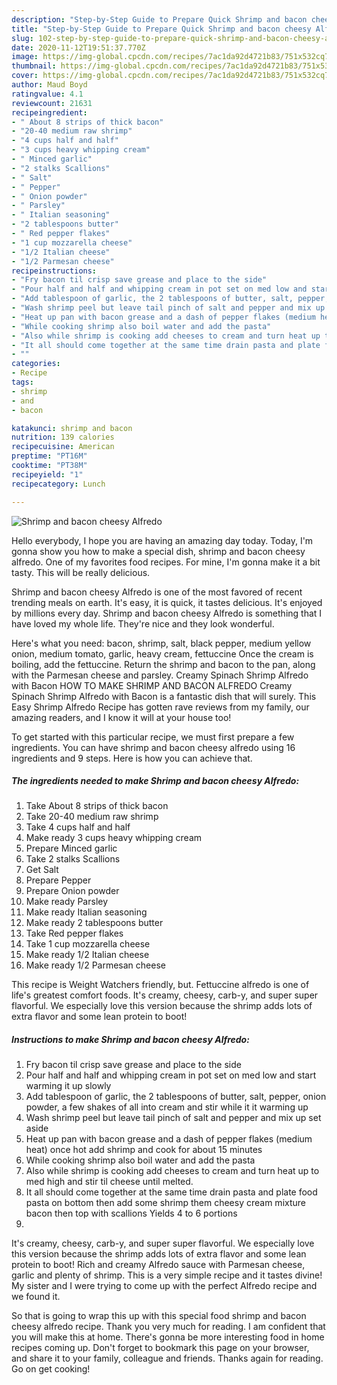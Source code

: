 ```yaml
---
description: "Step-by-Step Guide to Prepare Quick Shrimp and bacon cheesy Alfredo"
title: "Step-by-Step Guide to Prepare Quick Shrimp and bacon cheesy Alfredo"
slug: 102-step-by-step-guide-to-prepare-quick-shrimp-and-bacon-cheesy-alfredo
date: 2020-11-12T19:51:37.770Z
image: https://img-global.cpcdn.com/recipes/7ac1da92d4721b83/751x532cq70/shrimp-and-bacon-cheesy-alfredo-recipe-main-photo.jpg
thumbnail: https://img-global.cpcdn.com/recipes/7ac1da92d4721b83/751x532cq70/shrimp-and-bacon-cheesy-alfredo-recipe-main-photo.jpg
cover: https://img-global.cpcdn.com/recipes/7ac1da92d4721b83/751x532cq70/shrimp-and-bacon-cheesy-alfredo-recipe-main-photo.jpg
author: Maud Boyd
ratingvalue: 4.1
reviewcount: 21631
recipeingredient:
- " About 8 strips of thick bacon"
- "20-40 medium raw shrimp"
- "4 cups half and half"
- "3 cups heavy whipping cream"
- " Minced garlic"
- "2 stalks Scallions"
- " Salt"
- " Pepper"
- " Onion powder"
- " Parsley"
- " Italian seasoning"
- "2 tablespoons butter"
- " Red pepper flakes"
- "1 cup mozzarella cheese"
- "1/2 Italian cheese"
- "1/2 Parmesan cheese"
recipeinstructions:
- "Fry bacon til crisp save grease and place to the side"
- "Pour half and half and whipping cream in pot set on med low and start warming it up slowly"
- "Add tablespoon of garlic, the 2 tablespoons of butter, salt, pepper, onion powder, a few shakes of all into cream and stir while it it warming up"
- "Wash shrimp peel but leave tail pinch of salt and pepper and mix up set aside"
- "Heat up pan with bacon grease and a dash of pepper flakes (medium heat) once hot add shrimp and cook for about 15 minutes"
- "While cooking shrimp also boil water and add the pasta"
- "Also while shrimp is cooking add cheeses to cream and turn heat up to med high and stir til cheese until melted."
- "It all should come together at the same time drain pasta and plate food pasta on bottom then add some shrimp them cheesy cream mixture bacon then top with scallions Yields 4 to 6 portions"
- ""
categories:
- Recipe
tags:
- shrimp
- and
- bacon

katakunci: shrimp and bacon 
nutrition: 139 calories
recipecuisine: American
preptime: "PT16M"
cooktime: "PT38M"
recipeyield: "1"
recipecategory: Lunch

---
```



![Shrimp and bacon cheesy Alfredo](https://img-global.cpcdn.com/recipes/7ac1da92d4721b83/751x532cq70/shrimp-and-bacon-cheesy-alfredo-recipe-main-photo.jpg)

Hello everybody, I hope you are having an amazing day today. Today, I'm gonna show you how to make a special dish, shrimp and bacon cheesy alfredo. One of my favorites food recipes. For mine, I'm gonna make it a bit tasty. This will be really delicious.

Shrimp and bacon cheesy Alfredo is one of the most favored of recent trending meals on earth. It's easy, it is quick, it tastes delicious. It's enjoyed by millions every day. Shrimp and bacon cheesy Alfredo is something that I have loved my whole life. They're nice and they look wonderful.

Here&#39;s what you need: bacon, shrimp, salt, black pepper, medium yellow onion, medium tomato, garlic, heavy cream, fettuccine Once the cream is boiling, add the fettuccine. Return the shrimp and bacon to the pan, along with the Parmesan cheese and parsley. Creamy Spinach Shrimp Alfredo with Bacon HOW TO MAKE SHRIMP AND BACON ALFREDO Creamy Spinach Shrimp Alfredo with Bacon is a fantastic dish that will surely. This Easy Shrimp Alfredo Recipe has gotten rave reviews from my family, our amazing readers, and I know it will at your house too!


To get started with this particular recipe, we must first prepare a few ingredients. You can have shrimp and bacon cheesy alfredo using 16 ingredients and 9 steps. Here is how you can achieve that.

<!--inarticleads1-->

##### The ingredients needed to make Shrimp and bacon cheesy Alfredo:

1. Take  About 8 strips of thick bacon
1. Take 20-40 medium raw shrimp
1. Take 4 cups half and half
1. Make ready 3 cups heavy whipping cream
1. Prepare  Minced garlic
1. Take 2 stalks Scallions
1. Get  Salt
1. Prepare  Pepper
1. Prepare  Onion powder
1. Make ready  Parsley
1. Make ready  Italian seasoning
1. Make ready 2 tablespoons butter
1. Take  Red pepper flakes
1. Take 1 cup mozzarella cheese
1. Make ready 1/2 Italian cheese
1. Make ready 1/2 Parmesan cheese


This recipe is Weight Watchers friendly, but. Fettuccine alfredo is one of life&#39;s greatest comfort foods. It&#39;s creamy, cheesy, carb-y, and super super flavorful. We especially love this version because the shrimp adds lots of extra flavor and some lean protein to boot! 

<!--inarticleads2-->

##### Instructions to make Shrimp and bacon cheesy Alfredo:

1. Fry bacon til crisp save grease and place to the side
1. Pour half and half and whipping cream in pot set on med low and start warming it up slowly
1. Add tablespoon of garlic, the 2 tablespoons of butter, salt, pepper, onion powder, a few shakes of all into cream and stir while it it warming up
1. Wash shrimp peel but leave tail pinch of salt and pepper and mix up set aside
1. Heat up pan with bacon grease and a dash of pepper flakes (medium heat) once hot add shrimp and cook for about 15 minutes
1. While cooking shrimp also boil water and add the pasta
1. Also while shrimp is cooking add cheeses to cream and turn heat up to med high and stir til cheese until melted.
1. It all should come together at the same time drain pasta and plate food pasta on bottom then add some shrimp them cheesy cream mixture bacon then top with scallions Yields 4 to 6 portions
1. 


It&#39;s creamy, cheesy, carb-y, and super super flavorful. We especially love this version because the shrimp adds lots of extra flavor and some lean protein to boot! Rich and creamy Alfredo sauce with Parmesan cheese, garlic and plenty of shrimp. This is a very simple recipe and it tastes divine! My sister and I were trying to come up with the perfect Alfredo recipe and we found it. 

So that is going to wrap this up with this special food shrimp and bacon cheesy alfredo recipe. Thank you very much for reading. I am confident that you will make this at home. There's gonna be more interesting food in home recipes coming up. Don't forget to bookmark this page on your browser, and share it to your family, colleague and friends. Thanks again for reading. Go on get cooking!
